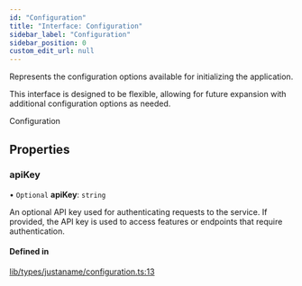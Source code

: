 ```yaml
---
id: "Configuration"
title: "Interface: Configuration"
sidebar_label: "Configuration"
sidebar_position: 0
custom_edit_url: null
---
```


Represents the configuration options available for initializing the application.

This interface is designed to be flexible, allowing for future expansion with additional
configuration options as needed.

 Configuration

## Properties

### apiKey

• `Optional` **apiKey**: `string`

An optional API key used for authenticating requests
                              to the service. If provided, the API key is used to
                              access features or endpoints that require authentication.

#### Defined in

[lib/types/justaname/configuration.ts:13](https://github.com/JustaName-id/JustaName-sdk/blob/4ff9084/packages/@justaname.id/sdk/src/lib/types/justaname/configuration.ts#L13)

